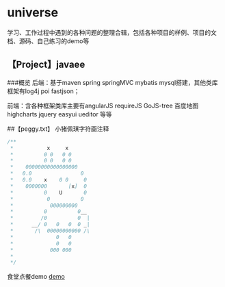 # universe
学习、工作过程中遇到的各种问题的整理合辑，包括各种项目的样例、项目的文档、源码、自己练习的demo等

## 【Project】javaee
###概览
后端：基于maven spring springMVC mybatis mysql搭建，其他类库框架有log4j poi fastjson；

前端：含各种框架类库主要有angularJS requireJS GoJS-tree 百度地图 highcharts jquery easyui  ueditor 等等

##【peggy.txt】
小猪佩琪字符画注释
```java
/**
 *           x     x
 *          0 0   0 0
 *          0 0   0 0
 *    00000000000000000
 *   0.0                0
 *   0.0    x    0 0     0
 *    0000000       [x]  0
 *          0    U       0
 *           0          0
 *            000000000
 *          0          0__
 *         /0          0  |
 *      __/ 0   0   0  0 _|
 *       /\  00000000000 /\
 *              0   0
 *              0   0
 *            000 000
 *
 */ 
```

食堂点餐demo
 [demo](http://teartao.github.io/universe/lunch-calc/lcal.html) 


